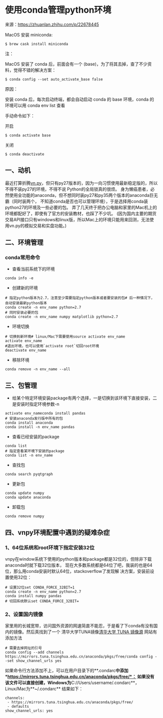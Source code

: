 # 使用conda管理python环境

来源：<https://zhuanlan.zhihu.com/p/22678445>

MacOS 安装 miniconda:

```
$ brew cask install miniconda
```

注：

MacOS 安装了 conda 后，前面会有一个 (base)，为了将其去掉，查了不少资料，觉得不错的解决方案：

```
$ conda config --set auto_activate_base false
```

原因：

安装 conda 后，每次启动终端，都会自动启动 conda 的 base 环境，conda 的环境可以用 conda env list 查看

手动命令如下：

开启

```
$ conda activate base 
```

关闭

```
$ conda deactivate
```

## 一、动机

最近打算折腾[vn.py](https://link.zhihu.com/?target=https%3A//github.com/vnpy/vnpy)，但只有py27版本的，因为一向习惯使用最新稳定版的，所以不得不装py27的环境，不得不说 
Python的全局锁真的很烦。 
身为懒癌患者，必然使用全功能的anaconda，但不想同时装py27和py35两个版本的anaconda巨无霸（同时装两个， 
不知道conda是否也可以管理环境），于是选择用conda装python27的环境及一些必要的包。 
弄了几天终于把办公电脑和家里的Mac机上的环境都配好了，即使有了官方的安装教材，也踩了不少坑。 
(因为国内主要的期货交易API接口只有windows和linux版，所以Mac上的环境只能用来回测，无法使用vn.py的模拟交易和实盘功能。)

## 二、环境管理

### conda常用命令

- 查看当前系统下的环境

```text
conda info -e
```

- 创建新的环境

```text
# 指定python版本为2.7，注意至少需要指定python版本或者要安装的包# 后一种情况下，自动安装最新python版本
conda create -n env_name python=2.7
# 同时安装必要的包
conda create -n env_name numpy matplotlib python=2.7
```

- 环境切换

```text
# 切换到新环境# linux/Mac下需要使用source activate env_name
activate env_name
#退出环境，也可以使用`activate root`切回root环境
deactivate env_name
```

- 移除环境

```text
conda remove -n env_name --all
```

## 三、包管理

- 给某个特定环境安装package有两个选择，一是切换到该环境下直接安装，二是安装时指定环境参数-n

```text
activate env_nameconda install pandas
# 安装anaconda发行版中所有的包
conda install anaconda
conda install -n env_name pandas
```

- 查看已经安装的package

```text
conda list
# 指定查看某环境下安装的package
conda list -n env_name
```

- 查找包

```text
conda search pyqtgraph
```

- 更新包

```text
conda update numpy
conda update anaconda
```

- 卸载包

```text
conda remove numpy
```

## 四、vnpy环境配置中遇到的疑难杂症

### 1、64位系统和root环境下指定安装32位

vnpy在window系统下使用的python版本和package都是32位的，但除非下载anaconda时就下载32位版本， 
现在大多数系统都是64位了吧，我装的也是64位，那么用conda安装时默认64位，stackoverflow了发现解 
决方案，安装前设置使用32位：

```text
# 设置32位set CONDA_FORCE_32BIT=1
conda create -n env_name python=2.7
conda install numpy pandas
# 切回系统默认set CONDA_FORCE_32BIT=
```

### 2、设置国内镜像

家里用的长城宽带，访问国外资源的网速简直不能忍，于是看了下conda有没有国内的镜像。然后真找到了一个 
清华大学TUNA镜像[清华大学 TUNA 镜像源](https://link.zhihu.com/?target=https%3A//mirrors.tuna.tsinghua.edu.cn/help/anaconda/)
网站有添加方法

```text
# 需要去掉网址的引号
conda config --add channels https://mirrors.tuna.tsinghua.edu.cn/anaconda/pkgs/free/conda config --set show_channel_urls yes
```

如果命令行方法添加不上，可以在用户目录下的**.condarc**中添加*https://mirrors.tuna.tsinghua.edu.cn/anaconda/pkgs/free/*： 
如果没有该文件可以直接创建，Windows为**C://Users/username/.condarc**，Linux/Mac为**~/.condarc**
结果如下：

```text
channels:
 - https://mirrors.tuna.tsinghua.edu.cn/anaconda/pkgs/free/ 
 - defaults
show_channel_urls: yes
```